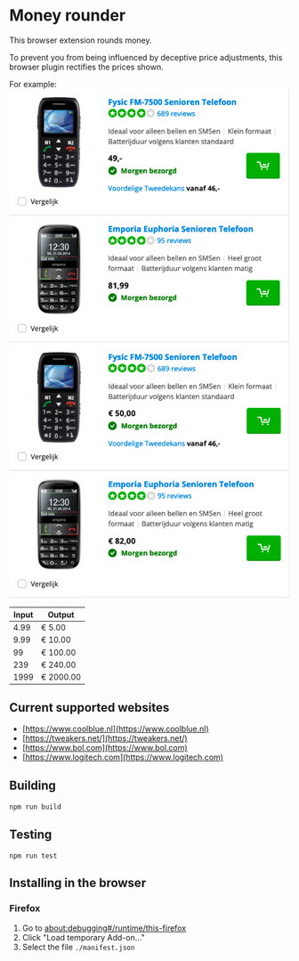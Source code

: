 # Money rounder

This browser extension rounds money.

To prevent you from being influenced by deceptive price adjustments, this browser plugin rectifies the prices shown.

For example:
![before](before.png)
![after](after.png)

| Input | Output    |
|-------|-----------|
| 4.99  | € 5.00    |
| 9.99  | € 10.00   |
| 99    | € 100.00  |
| 239   | € 240.00  |
| 1999  | € 2000.00 |

## Current supported websites

- [https://www.coolblue.nl](https://www.coolblue.nl)
- [https://tweakers.net/](https://tweakers.net/)
- [https://www.bol.com](https://www.bol.com)
- [https://www.logitech.com](https://www.logitech.com)

## Building

```shell
npm run build
```

## Testing

```shell
npm run test
```

## Installing in the browser

### Firefox

1. Go to [about:debugging#/runtime/this-firefox](about:debugging#/runtime/this-firefox)
2. Click "Load temporary Add-on..."
3. Select the file `./manifest.json`

